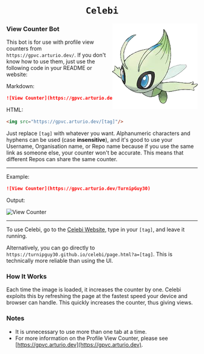 <h1 align="center"><code>Celebi</code></h1>
<img align="right" src="docs/celebi.png">

### View Counter Bot
This bot is for use with profile view counters from `https://gpvc.arturio.dev/`. If you don't know how to use them, just use the following code in your README or website:

Markdown:
```markdown
![View Counter](https://gpvc.arturio.dev/[tag])
```
HTML:
```html
<img src="https://gpvc.arturio.dev/[tag]"/>
```
Just replace `[tag]` with whatever you want. Alphanumeric characters and hyphens can be used (case **insensitive**), and it's good to use your Username, Organisation name, or Repo name because if you use the same link as someone else, your counter won't be accurate. This means that different Repos can share the same counter.

---
Example:
```markdown
![View Counter](https://gpvc.arturio.dev/TurnipGuy30)
```
Output:

![View Counter](https://gpvc.arturio.dev/TurnipGuy30)

---
To use Celebi, go to the [Celebi Website](https://turnipguy30.github.io/Celebi/ "Celebi Website"), type in your `[tag]`, and leave it running.

Alternatively, you can go directly to `https://turnipguy30.github.io/celebi/page.html?a=[tag]`. This is technically more reliable than using the UI.

### How It Works
Each time the image is loaded, it increases the counter by one. Celebi exploits this by refreshing the page at the fastest speed your device and browser can handle. This quickly increases the counter, thus giving views.

### Notes
- It is unnecessary to use more than one tab at a time.
- For more information on the Profile View Counter, please see [https://gpvc.arturio.dev](https://gpvc.arturio.dev).
